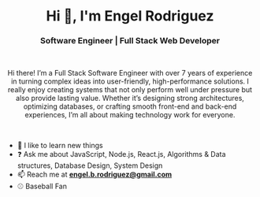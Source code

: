 <h1 align="center">Hi 👋, I'm Engel Rodriguez</h1>
<h3 align="center">Software Engineer | Full Stack Web Developer</h3>
<br >

<p align="center">
Hi there! I’m a Full Stack Software Engineer with over 7 years of experience in turning complex ideas into user-friendly, high-performance solutions. I really enjoy creating systems that not only perform well under pressure but also provide lasting value. Whether it’s designing strong architectures, optimizing databases, or crafting smooth front-end and back-end experiences, I’m all about making technology work for everyone.

</p>
<br >


- 📖 I like to learn new things
- ❓ Ask me about JavaScript, Node.js, React.js, Algorithms & Data structures, Database Design, System Design     
- 📫 Reach me at **engel.b.rodriguez@gmail.com**
- ⚾ Baseball Fan
<br >



